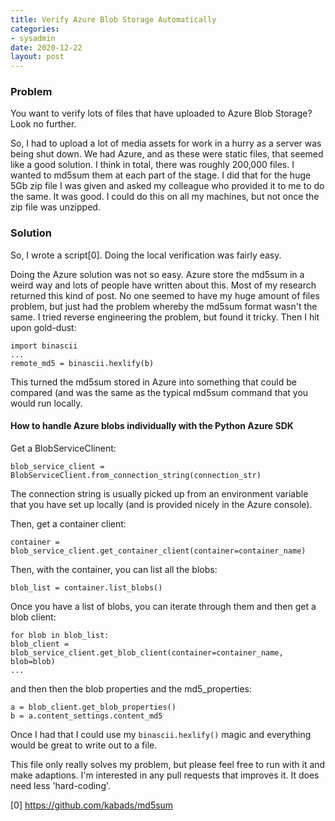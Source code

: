 ```yaml
---
title: Verify Azure Blob Storage Automatically
categories:
- sysadmin
date: 2020-12-22
layout: post
---
```


### Problem

You want to verify lots of files that have uploaded to Azure Blob Storage? Look no further.  

So, I had to upload a lot of media assets for work in a hurry as a server was being shut down. We had Azure, and as these were static files, that seemed like a good solution. I think in total, there was roughly 200,000 files. I wanted to md5sum them at each part of the stage. I did that for the huge 5Gb zip file I was given and asked my colleague who provided it to me to do the same. It was good. I could do this on all my machines, but not once the zip file was unzipped. 

### Solution

So, I wrote a script[0]. Doing the local verification was fairly easy. 

Doing the Azure solution was not so easy. Azure store the md5sum in a weird way and lots of people have written about this. Most of my research returned this kind of post. No one seemed to have my huge amount of files problem, but just had the problem whereby the md5sum format wasn't the same. I tried reverse engineering the problem, but found it tricky. Then I hit upon gold-dust:

    import binascii
    ...
    remote_md5 = binascii.hexlify(b)

This turned the md5sum stored in Azure into something that could be compared (and was the same as the typical md5sum command that you would run locally. 

#### How to handle Azure blobs individually with the Python Azure SDK

Get a BlobServiceClinent: 

    blob_service_client = BlobServiceClient.from_connection_string(connection_str)

The connection string is usually picked up from an environment variable that you have set up locally (and is provided nicely in the Azure console). 

Then, get a container client: 

    container = blob_service_client.get_container_client(container=container_name)

Then, with the container, you can list all the blobs: 

    blob_list = container.list_blobs()

Once you have a list of blobs, you can iterate through them and then get a blob client: 

    for blob in blob_list:
    blob_client = blob_service_client.get_blob_client(container=container_name, blob=blob)
    ...

and then then the blob properties and the md5_properties:
    
    a = blob_client.get_blob_properties()
    b = a.content_settings.content_md5
    
Once  I had that I could use my `binascii.hexlify()` magic and everything would be great to write out to a file. 

This file only really solves my problem, but please feel free to run with it and make adaptions. I'm interested in any pull requests that improves it. It does need less 'hard-coding'. 

[0] https://github.com/kabads/md5sum
